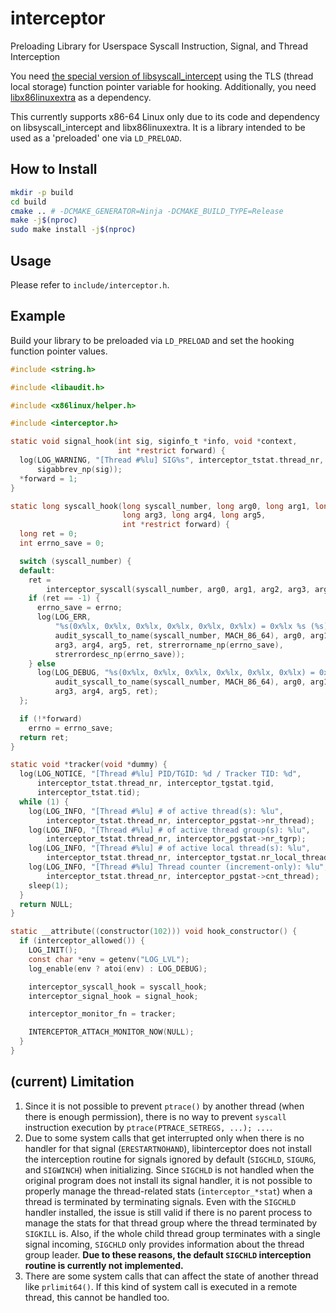 # interceptor

Preloading Library for Userspace Syscall Instruction, Signal, and Thread Interception

You need [the special version of libsyscall_intercept](https://github.com/hurryman2212/syscall_intercept) using the TLS (thread local storage) function pointer variable for hooking. Additionally, you need [libx86linuxextra](https://github.com/hurryman2212/x86linuxextra) as a dependency.

This currently supports x86-64 Linux only due to its code and dependency on libsyscall_intercept and libx86linuxextra. It is a library intended to be used as a 'preloaded' one via `LD_PRELOAD`.

## How to Install

```sh
mkdir -p build
cd build
cmake .. # -DCMAKE_GENERATOR=Ninja -DCMAKE_BUILD_TYPE=Release
make -j$(nproc)
sudo make install -j$(nproc)
```

## Usage

Please refer to `include/interceptor.h`.

## Example

Build your library to be preloaded via `LD_PRELOAD` and set the hooking function pointer values.

```c
#include <string.h>

#include <libaudit.h>

#include <x86linux/helper.h>

#include <interceptor.h>

static void signal_hook(int sig, siginfo_t *info, void *context,
                        int *restrict forward) {
  log(LOG_WARNING, "[Thread #%lu] SIG%s", interceptor_tstat.thread_nr,
      sigabbrev_np(sig));
  *forward = 1;
}

static long syscall_hook(long syscall_number, long arg0, long arg1, long arg2,
                         long arg3, long arg4, long arg5,
                         int *restrict forward) {
  long ret = 0;
  int errno_save = 0;

  switch (syscall_number) {
  default:
    ret =
        interceptor_syscall(syscall_number, arg0, arg1, arg2, arg3, arg4, arg5);
    if (ret == -1) {
      errno_save = errno;
      log(LOG_ERR,
          "%s(0x%lx, 0x%lx, 0x%lx, 0x%lx, 0x%lx, 0x%lx) = 0x%lx %s (%s)",
          audit_syscall_to_name(syscall_number, MACH_86_64), arg0, arg1, arg2,
          arg3, arg4, arg5, ret, strerrorname_np(errno_save),
          strerrordesc_np(errno_save));
    } else
      log(LOG_DEBUG, "%s(0x%lx, 0x%lx, 0x%lx, 0x%lx, 0x%lx, 0x%lx) = 0x%lx",
          audit_syscall_to_name(syscall_number, MACH_86_64), arg0, arg1, arg2,
          arg3, arg4, arg5, ret);
  };

  if (!*forward)
    errno = errno_save;
  return ret;
}

static void *tracker(void *dummy) {
  log(LOG_NOTICE, "[Thread #%lu] PID/TGID: %d / Tracker TID: %d",
      interceptor_tstat.thread_nr, interceptor_tgstat.tgid,
      interceptor_tstat.tid);
  while (1) {
    log(LOG_INFO, "[Thread #%lu] # of active thread(s): %lu",
        interceptor_tstat.thread_nr, interceptor_pgstat->nr_thread);
    log(LOG_INFO, "[Thread #%lu] # of active thread group(s): %lu",
        interceptor_tstat.thread_nr, interceptor_pgstat->nr_tgrp);
    log(LOG_INFO, "[Thread #%lu] # of active local thread(s): %lu",
        interceptor_tstat.thread_nr, interceptor_tgstat.nr_local_thread);
    log(LOG_INFO, "[Thread #%lu] Thread counter (increment-only): %lu",
        interceptor_tstat.thread_nr, interceptor_pgstat->cnt_thread);
    sleep(1);
  }
  return NULL;
}

static __attribute((constructor(102))) void hook_constructor() {
  if (interceptor_allowed()) {
    LOG_INIT();
    const char *env = getenv("LOG_LVL");
    log_enable(env ? atoi(env) : LOG_DEBUG);

    interceptor_syscall_hook = syscall_hook;
    interceptor_signal_hook = signal_hook;

    interceptor_monitor_fn = tracker;

    INTERCEPTOR_ATTACH_MONITOR_NOW(NULL);
  }
}
```

## (current) Limitation

1. Since it is not possible to prevent `ptrace()` by another thread (when there is enough permission), there is no way to prevent `syscall` instruction execution by `ptrace(PTRACE_SETREGS, ...); ...`.
2. Due to some system calls that get interrupted only when there is no handler for that signal (`ERESTARTNOHAND`), libinterceptor does not install the interception routine for signals ignored by default (`SIGCHLD`, `SIGURG`, and `SIGWINCH`) when initializing. Since `SIGCHLD` is not handled when the original program does not install its signal handler, it is not possible to properly manage the thread-related stats (`interceptor_*stat`) when a thread is terminated by terminating signals. Even with the `SIGCHLD` handler installed, the issue is still valid if there is no parent process to manage the stats for that thread group where the thread terminated by `SIGKILL` is. Also, if the whole child thread group terminates with a single signal incoming, `SIGCHLD` only provides information about the thread group leader. **Due to these reasons, the default `SIGCHLD` interception routine is currently not implemented.**
3. There are some system calls that can affect the state of another thread like `prlimit64()`. If this kind of system call is executed in a remote thread, this cannot be handled too.
